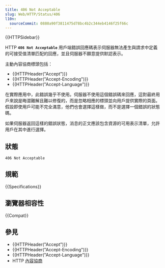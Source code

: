 ```yaml
---
title: 406 Not Acceptable
slug: Web/HTTP/Status/406
l10n:
  sourceCommit: 0880a90f3811475d78bc4b2c344eb4146f25f66c
---
```


{{HTTPSidebar}}

HTTP **`406 Not Acceptable`** 用戶端錯誤回應碼表示伺服器無法產生與請求中定義的可接受值清單匹配的回應，並且伺服器不願意提供默認表示。

主動內容協商標頭包括：

- {{HTTPHeader("Accept")}}
- {{HTTPHeader("Accept-Encoding")}}
- {{HTTPHeader("Accept-Language")}}

在實際應用中，此錯誤幾乎不使用。伺服器不使用這個錯誤碼來回應，這對最終用戶來說是晦澀難解且難以修復的，而是忽略相應的標頭並向用戶提供實際的頁面。假設即使用戶可能不完全滿意，他們也會選擇這樣做，而不是選擇一個錯誤的狀態碼。

如果伺服器返回這樣的錯誤狀態，消息的正文應該包含資源的可用表示清單，允許用戶在其中進行選擇。

## 狀態

```http
406 Not Acceptable
```

## 規範

{{Specifications}}

## 瀏覽器相容性

{{Compat}}

## 參見

- {{HTTPHeader("Accept")}}
- {{HTTPHeader("Accept-Encoding")}}
- {{HTTPHeader("Accept-Language")}}
- HTTP [內容協商](/zh-TW/docs/Web/HTTP/Content_negotiation)
